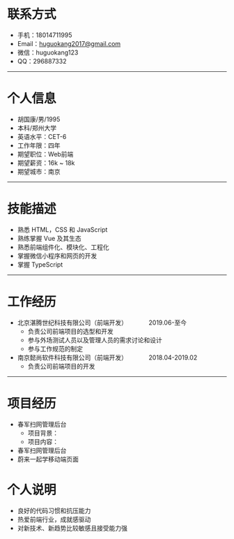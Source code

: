# 联系方式
* 手机：18014711995  
* Email：huguokang2017@gmail.com  
* 微信：huguokang123  
* QQ：296887332

---

# 个人信息
* 胡国康/男/1995
* 本科/郑州大学
* 英语水平：CET-6
* 工作年限：四年
* 期望职位：Web前端
* 期望薪资：16k ~ 18k
* 期望城市：南京

---

# 技能描述
* 熟悉 HTML，CSS 和 JavaScript
* 熟练掌握 Vue 及其生态
* 熟悉前端组件化、模块化、工程化
* 掌握微信小程序和网页的开发
* 掌握 TypeScript
---

# 工作经历
* 北京湛腾世纪科技有限公司（前端开发）　　　　2019.06-至今
    - 负责公司前端项目的选型和开发
    - 参与外场测试人员以及管理人员的需求讨论和设计
    - 参与工作规范的制定
* 南京懿尚软件科技有限公司（前端开发）　　　　2018.04-2019.02
    - 负责公司前端项目的开发

---

# 项目经历
* 春军扫网管理后台
    - 项目背景：
    - 项目内容：
* 春军扫网管理后台
* 蔚来一起学移动端页面


# 个人说明
* 良好的代码习惯和抗压能力
* 热爱前端行业，成就感驱动
* 对新技术、新趋势比较敏感且接受能力强
